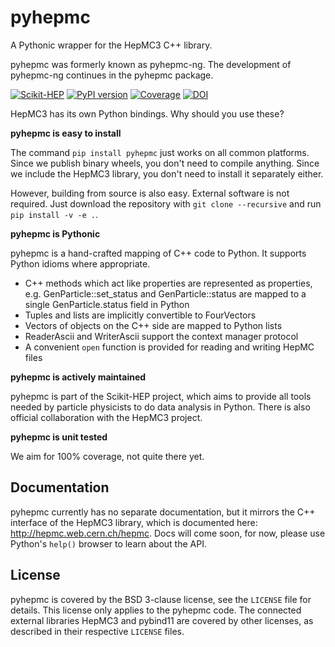 # pyhepmc
<!-- begin of description -->
A Pythonic wrapper for the HepMC3 C++ library.
<!-- end of description -->

pyhepmc was formerly known as pyhepmc-ng. The development of pyhepmc-ng continues in the pyhepmc package.

[![Scikit-HEP](https://scikit-hep.org/assets/images/Scikit--HEP-Project-blue.svg)](https://scikit-hep.org/)
[![PyPI version](https://badge.fury.io/py/pyhepmc.svg)](https://badge.fury.io/py/pyhepmc)
[![Coverage](https://coveralls.io/repos/github/scikit-hep/pyhepmc/badge.svg)](https://coveralls.io/github/scikit-hep/pyhepmc)
[![DOI](https://zenodo.org/badge/DOI/10.5281/zenodo.7013498.svg)](https://doi.org/10.5281/zenodo.7013498)



<!-- begin of description -->
HepMC3 has its own Python bindings. Why should you use these?

**pyhepmc is easy to install**

The command `pip install pyhepmc` just works on all common platforms. Since we publish binary wheels, you don't need to compile anything. Since we include the HepMC3 library, you don't need to install it separately either.

However, building from source is also easy. External software is not required. Just download the repository with `git clone --recursive` and run `pip install -v -e .`.

**pyhepmc is Pythonic**

pyhepmc is a hand-crafted mapping of C++ code to Python. It supports Python idioms
where appropriate.

- C++ methods which act like properties are represented as properties,
  e.g. GenParticle::set_status and GenParticle::status are mapped to a single
  GenParticle.status field in Python
- Tuples and lists are implicitly convertible to FourVectors
- Vectors of objects on the C++ side are mapped to Python lists
- ReaderAscii and WriterAscii support the context manager protocol
- A convenient `open` function is provided for reading and writing HepMC files

**pyhepmc is actively maintained**

pyhepmc is part of the Scikit-HEP project, which aims to provide all tools needed by particle physicists to do data analysis in Python. There is also official collaboration with the HepMC3 project.

**pyhepmc is unit tested**

We aim for 100% coverage, not quite there yet.

## Documentation

pyhepmc currently has no separate documentation, but it mirrors the C++ interface of the HepMC3 library, which is documented here: http://hepmc.web.cern.ch/hepmc. Docs will come soon, for now, please use Python's `help()` browser to learn about the API.
<!-- end of description -->

## License

pyhepmc is covered by the BSD 3-clause license, see the `LICENSE` file for details. This license only applies to the pyhepmc code. The connected external libraries HepMC3 and pybind11 are covered by other licenses, as described in their respective `LICENSE` files.
